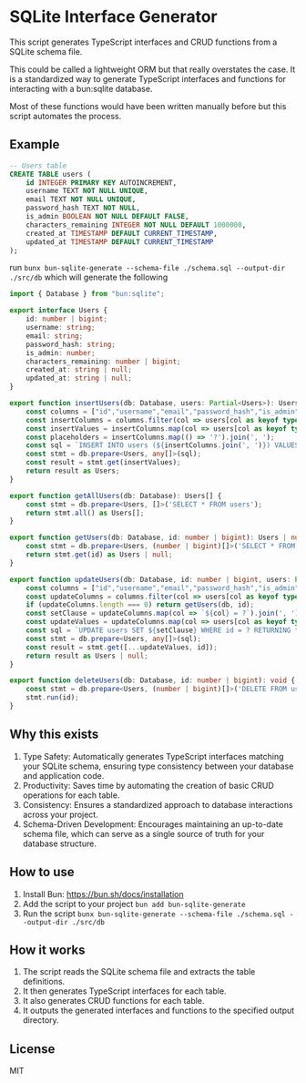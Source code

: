 # SQLite Interface Generator

This script generates TypeScript interfaces and CRUD functions from a SQLite schema file.

This could be called a lightweight ORM but that really overstates the case. It is a standardized
way to generate TypeScript interfaces and functions for interacting with a bun:sqlite database.

Most of these functions would have been written manually before but this script automates the process.

## Example

```schema.sql
-- Users table
CREATE TABLE users (
    id INTEGER PRIMARY KEY AUTOINCREMENT,
    username TEXT NOT NULL UNIQUE,
    email TEXT NOT NULL UNIQUE,
    password_hash TEXT NOT NULL,
    is_admin BOOLEAN NOT NULL DEFAULT FALSE,
    characters_remaining INTEGER NOT NULL DEFAULT 1000000,
    created_at TIMESTAMP DEFAULT CURRENT_TIMESTAMP,
    updated_at TIMESTAMP DEFAULT CURRENT_TIMESTAMP
);

```

run `bunx bun-sqlite-generate --schema-file ./schema.sql --output-dir ./src/db` which will generate the following

```typescript
import { Database } from "bun:sqlite";

export interface Users {
    id: number | bigint;
    username: string;
    email: string;
    password_hash: string;
    is_admin: number;
    characters_remaining: number | bigint;
    created_at: string | null;
    updated_at: string | null;
}

export function insertUsers(db: Database, users: Partial<Users>): Users {
    const columns = ["id","username","email","password_hash","is_admin","characters_remaining","created_at","updated_at"];
    const insertColumns = columns.filter(col => users[col as keyof typeof users] !== undefined);
    const insertValues = insertColumns.map(col => users[col as keyof typeof users]);
    const placeholders = insertColumns.map(() => '?').join(', ');
    const sql = `INSERT INTO users (${insertColumns.join(', ')}) VALUES (${placeholders}) RETURNING *`;
    const stmt = db.prepare<Users, any[]>(sql);
    const result = stmt.get(insertValues);
    return result as Users;
}

export function getAllUsers(db: Database): Users[] {
    const stmt = db.prepare<Users, []>('SELECT * FROM users');
    return stmt.all() as Users[];
}

export function getUsers(db: Database, id: number | bigint): Users | null {
    const stmt = db.prepare<Users, (number | bigint)[]>('SELECT * FROM users WHERE id = ?');
    return stmt.get(id) as Users | null;
}

export function updateUsers(db: Database, id: number | bigint, users: Partial<Users>): Users | null {
    const columns = ["id","username","email","password_hash","is_admin","characters_remaining","created_at","updated_at"];
    const updateColumns = columns.filter(col => users[col as keyof typeof users] !== undefined && !["id"].includes(col));
    if (updateColumns.length === 0) return getUsers(db, id);
    const setClause = updateColumns.map(col => `${col} = ?`).join(', ');
    const updateValues = updateColumns.map(col => users[col as keyof typeof users]);
    const sql = `UPDATE users SET ${setClause} WHERE id = ? RETURNING *`;
    const stmt = db.prepare<Users, any[]>(sql);
    const result = stmt.get([...updateValues, id]);
    return result as Users | null;
}

export function deleteUsers(db: Database, id: number | bigint): void {
    const stmt = db.prepare<Users, (number | bigint)[]>('DELETE FROM users WHERE id = ?');
    stmt.run(id);
}

```


## Why this exists

1. Type Safety: Automatically generates TypeScript interfaces matching your SQLite schema, ensuring type consistency between your database and application code.
2. Productivity: Saves time by automating the creation of basic CRUD operations for each table.
3. Consistency: Ensures a standardized approach to database interactions across your project.
4. Schema-Driven Development: Encourages maintaining an up-to-date schema file, which can serve as a single source of truth for your database structure.

## How to use

1. Install Bun: https://bun.sh/docs/installation
2. Add the script to your project `bun add bun-sqlite-generate`
3. Run the script `bunx bun-sqlite-generate --schema-file ./schema.sql --output-dir ./src/db`

## How it works

1. The script reads the SQLite schema file and extracts the table definitions.
2. It then generates TypeScript interfaces for each table.
3. It also generates CRUD functions for each table.
4. It outputs the generated interfaces and functions to the specified output directory.

## License

MIT
